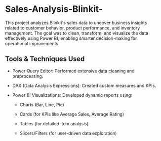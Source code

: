 # Sales-Analysis-Blinkit-
This project analyzes Blinkit's sales data to uncover business insights related to customer behavior, product performance, and inventory management. The goal was to clean, transform, and visualize the data effectively using Power BI, enabling smarter decision-making for operational improvements.

## Tools & Techniques Used
- Power Query Editor: Performed extensive data cleaning and preprocessing.

- DAX (Data Analysis Expressions): Created custom measures and KPIs.

- Power BI Visualizations: Developed dynamic reports using:

  - Charts (Bar, Line, Pie)

  - Cards (for KPIs like Average Sales, Average Rating)

  - Tables (for detailed item analysis)

  - Slicers/Filters (for user-driven data exploration)
